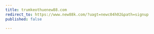 ```yaml
---
title: trumkeothuenew88.com
redirect_to: https://www.new88k.com/?uagt=newc04h02&path=signup
published: false

---
```

